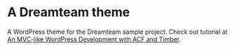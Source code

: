 # A Dreamteam theme

A WordPress theme for the Dreamteam sample project. Check out tutorial at [An MVC-like WordPress Development with ACF and Timber](https://www.xfive.co/blog/mvc-like-wordpress-development-acf-timber/).


